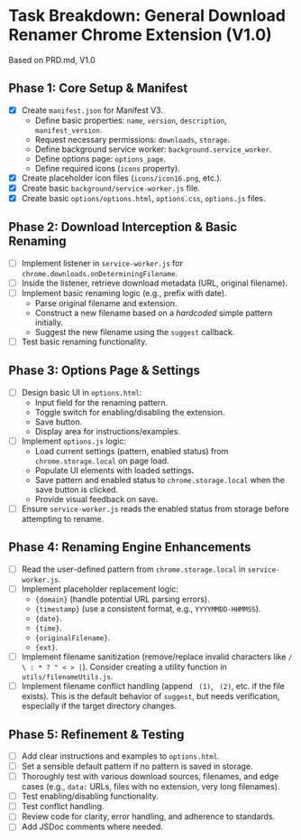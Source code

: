 # Task Breakdown: General Download Renamer Chrome Extension (V1.0)

Based on PRD.md, V1.0

## Phase 1: Core Setup & Manifest

- [x] Create `manifest.json` for Manifest V3.
    - Define basic properties: `name`, `version`, `description`, `manifest_version`.
    - Request necessary permissions: `downloads`, `storage`.
    - Define background service worker: `background.service_worker`.
    - Define options page: `options_page`.
    - Define required icons (`icons` property).
- [x] Create placeholder icon files (`icons/icon16.png`, etc.).
- [x] Create basic `background/service-worker.js` file.
- [x] Create basic `options/options.html`, `options.css`, `options.js` files.

## Phase 2: Download Interception & Basic Renaming

- [ ] Implement listener in `service-worker.js` for `chrome.downloads.onDeterminingFilename`.
- [ ] Inside the listener, retrieve download metadata (URL, original filename).
- [ ] Implement basic renaming logic (e.g., prefix with date).
    - Parse original filename and extension.
    - Construct a new filename based on a *hardcoded* simple pattern initially.
    - Suggest the new filename using the `suggest` callback.
- [ ] Test basic renaming functionality.

## Phase 3: Options Page & Settings

- [ ] Design basic UI in `options.html`:
    - Input field for the renaming pattern.
    - Toggle switch for enabling/disabling the extension.
    - Save button.
    - Display area for instructions/examples.
- [ ] Implement `options.js` logic:
    - Load current settings (pattern, enabled status) from `chrome.storage.local` on page load.
    - Populate UI elements with loaded settings.
    - Save pattern and enabled status to `chrome.storage.local` when the save button is clicked.
    - Provide visual feedback on save.
- [ ] Ensure `service-worker.js` reads the enabled status from storage before attempting to rename.

## Phase 4: Renaming Engine Enhancements

- [ ] Read the user-defined pattern from `chrome.storage.local` in `service-worker.js`.
- [ ] Implement placeholder replacement logic:
    - `{domain}` (handle potential URL parsing errors).
    - `{timestamp}` (use a consistent format, e.g., `YYYYMMDD-HHMMSS`).
    - `{date}`.
    - `{time}`.
    - `{originalFilename}`.
    - `{ext}`.
- [ ] Implement filename sanitization (remove/replace invalid characters like `/ \ : * ? " < > |`). Consider creating a utility function in `utils/filenameUtils.js`.
- [ ] Implement filename conflict handling (append ` (1)`, ` (2)`, etc. if the file exists). This is the default behavior of `suggest`, but needs verification, especially if the target directory changes.

## Phase 5: Refinement & Testing

- [ ] Add clear instructions and examples to `options.html`.
- [ ] Set a sensible default pattern if no pattern is saved in storage.
- [ ] Thoroughly test with various download sources, filenames, and edge cases (e.g., `data:` URLs, files with no extension, very long filenames).
- [ ] Test enabling/disabling functionality.
- [ ] Test conflict handling.
- [ ] Review code for clarity, error handling, and adherence to standards.
- [ ] Add JSDoc comments where needed. 